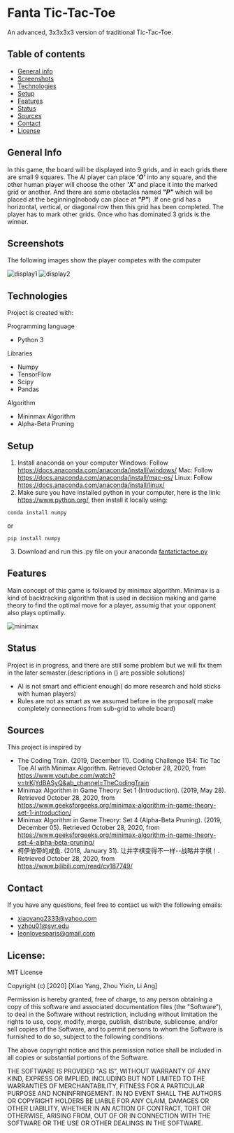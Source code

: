 # Fanta Tic-Tac-Toe 
An advanced, 3x3x3x3 version of traditional Tic-Tac-Toe.

## Table of contents
* [General info](#genneral_info)
* [Screenshots](#screenshots)
* [Technologies](#technologies)
* [Setup](#setup)
* [Features](#features)
* [Status](#status)
* [Sources](#sources)
* [Contact](#contact)
* [License](#license)

## General Info
In this game, the board will be displayed into 9 grids, and in each grids there are small 9 squares. The AI player can place ***'O'*** into any square, and the other human player will choose the other ***'X'*** and place it into the marked grid or another. And there are some obstacles named ***"P"*** which will be placed at the beginning(nobody can place at ***"P"***) .If one grid has a horizontal, vertical, or diagonal row then this grid has been completed. The player has to mark other grids. Once who has dominated 3 grids is the winner.

## Screenshots
The following images show the player competes with the computer

![display1](https://github.com/yangx18/Fanta-Tic-Tac-Toe/blob/main/display1.png)
![display2](https://github.com/yangx18/Fanta-Tic-Tac-Toe/blob/main/display2.png)

## Technologies
Project is created with:

Programming language

* Python 3

Libraries

* Numpy
* TensorFlow
* Scipy
* Pandas

Algorithm

* Mininmax Algorithm
* Alpha-Beta Pruning

## Setup
1. Install anaconda on your computer
   Windows: Follow <https://docs.anaconda.com/anaconda/install/windows/>
   Mac: Follow <https://docs.anaconda.com/anaconda/install/mac-os/>
   Linux: Follow <https://docs.anaconda.com/anaconda/install/linux/>
2. Make sure you have installed python in your computer, here is the link: <https://www.python.org/>, then install it locally using:

```
conda install numpy
```
or

```
pip install numpy
```
3. Download and run this .py file on your anaconda
   [fantatictactoe.py](https://github.com/yangx18/Fanta-Tic-Tac-Toe/blob/main/main/fantatictactoe.py "Fanta Tic-Tac-Toe")

## Features
Main concept of this game is followed by minimax algorithm. Minimax is a kind of backtracking algorithm that is used in decision making and game theory to find the optimal move for a player, assumig that your opponent also plays optimally.

![minimax](https://github.com/yangx18/Fanta-Tic-Tac-Toe/blob/main/minmax_func.png)

## Status
Project is in progress, and there are still some problem but we will fix them in the later semaster.(descriptions in () are possible solutions)

* AI is not smart and efficient enough( do more research and hold sticks with human players)
* Rules are not as smart as we assumed before in the proposal( make completely connections from sub-grid to whole board)


## Sources
This project is inspired by 

* The Coding Train. (2019, December 11). Coding Challenge 154: Tic Tac Toe AI with Minimax Algorithm. Retrieved October 28, 2020, from           https://www.youtube.com/watch?v=trKjYdBASyQ&ab_channel=TheCodingTrain
*  Minimax Algorithm in Game Theory: Set 1 (Introduction). (2019, May 28). Retrieved October 28, 2020, from https://www.geeksforgeeks.org/minimax-algorithm-in-game-theory-set-1-introduction/
*  Minimax Algorithm in Game Theory: Set 4 (Alpha-Beta Pruning). (2019, December 05). Retrieved October 28, 2020, from https://www.geeksforgeeks.org/minimax-algorithm-in-game-theory-set-4-alpha-beta-pruning/
* 柯伊伯带的咸鱼. (2018, January 31). 让井字棋变得不一样--战略井字棋！. Retrieved October 28, 2020, from https://www.bilibili.com/read/cv187749/

## Contact
If you have any questions, feel free to contact us with the following emails:

* <xiaoyang2333@yahoo.com>
* <yzhou01@syr.edu>
* <leonlovesparis@gmail.com>

## License:
MIT License

Copyright (c) [2020] [Xiao Yang, Zhou Yixin, Li Ang]

Permission is hereby granted, free of charge, to any person obtaining a copy
of this software and associated documentation files (the "Software"), to deal
in the Software without restriction, including without limitation the rights
to use, copy, modify, merge, publish, distribute, sublicense, and/or sell
copies of the Software, and to permit persons to whom the Software is
furnished to do so, subject to the following conditions:

The above copyright notice and this permission notice shall be included in all
copies or substantial portions of the Software.

THE SOFTWARE IS PROVIDED "AS IS", WITHOUT WARRANTY OF ANY KIND, EXPRESS OR
IMPLIED, INCLUDING BUT NOT LIMITED TO THE WARRANTIES OF MERCHANTABILITY,
FITNESS FOR A PARTICULAR PURPOSE AND NONINFRINGEMENT. IN NO EVENT SHALL THE
AUTHORS OR COPYRIGHT HOLDERS BE LIABLE FOR ANY CLAIM, DAMAGES OR OTHER
LIABILITY, WHETHER IN AN ACTION OF CONTRACT, TORT OR OTHERWISE, ARISING FROM,
OUT OF OR IN CONNECTION WITH THE SOFTWARE OR THE USE OR OTHER DEALINGS IN THE
SOFTWARE.

